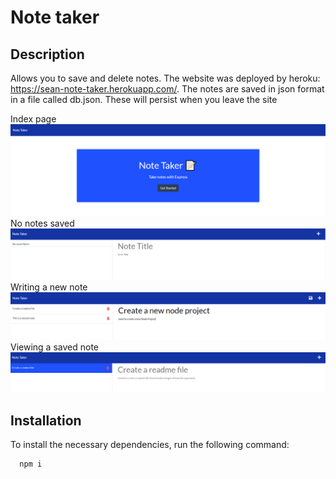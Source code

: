 # Note taker

## Description
Allows you to save and delete notes. The website was deployed by heroku: https://sean-note-taker.herokuapp.com/. The notes are saved in json format in a file called db.json. These will persist when you leave the site

Index page
![](./src/public/images/note-index.PNG)
No notes saved
![](./src/public/images/note-no-notes.PNG)
Writing a new note
![](./src/public/images/note-writing-new-note.PNG)
Viewing a saved note
![](./src/public/images/note-viewing-note.PNG)

## Installation
To install the necessary dependencies, run the following command:
```
  npm i
```
